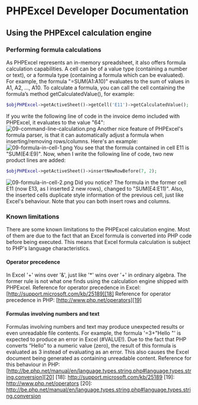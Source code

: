 # PHPExcel Developer Documentation
## Using the PHPExcel calculation engine
### Performing formula calculations
As PHPExcel represents an in-memory spreadsheet, it also offers formula calculation capabilities. A cell can be of a value type (containing a number or text), or a formula type (containing a formula which can be evaluated). For example, the formula "=SUM(A1:A10)" evaluates to the sum of values in A1, A2, ..., A10.
To calculate a formula, you can call the cell containing the formula’s method getCalculatedValue(), for example:
```php
$objPHPExcel->getActiveSheet()->getCell('E11')->getCalculatedValue();
```
If you write the following line of code in the invoice demo included with PHPExcel, it evaluates to the value "64":
![09-command-line-calculation.png](./images/09-command-line-calculation.png "")
Another nice feature of PHPExcel's formula parser, is that it can automatically adjust a formula when inserting/removing rows/columns. Here's an example:
![09-formula-in-cell-1.png](./images/09-formula-in-cell-1.png "")
You see that the formula contained in cell E11 is "SUM(E4:E9)". Now, when I write the following line of code, two new product lines are added:
```php
$objPHPExcel->getActiveSheet()->insertNewRowBefore(7, 2);
```
![09-formula-in-cell-2.png](./images/09-formula-in-cell-2.png "")
Did you notice? The formula in the former cell E11 (now E13, as I inserted 2 new rows), changed to "SUM(E4:E11)". Also, the inserted cells duplicate style information of the previous cell, just like Excel's behaviour. Note that you can both insert rows and columns.
### Known limitations
There are some known limitations to the PHPExcel calculation engine. Most of them are due to the fact that an Excel formula is converted into PHP code before being executed. This means that Excel formula calculation is subject to PHP's language characteristics.
#### Operator precedence
In Excel '+' wins over '&', just like '*' wins over '+' in ordinary algebra. The former rule is not what one finds using the calculation engine shipped with PHPExcel.
Reference for operator precedence in Excel: [http://support.microsoft.com/kb/25189][18]
Reference for operator precedence in PHP: [http://www.php.net/operators][19]
#### Formulas involving numbers and text
Formulas involving numbers and text may produce unexpected results or even unreadable file contents. For example, the formula '=3+"Hello "' is expected to produce an error in Excel (#VALUE!). Due to the fact that PHP converts “Hello” to a numeric value (zero), the result of this formula is evaluated as 3 instead of evaluating as an error. This also causes the Excel document being generated as containing unreadable content.
Reference for this behaviour in PHP: [http://be.php.net/manual/en/language.types.string.php#language.types.string.conversion][20]
[18]: http://support.microsoft.com/kb/25189
[19]: http://www.php.net/operators
[20]: http://be.php.net/manual/en/language.types.string.php#language.types.string.conversion
